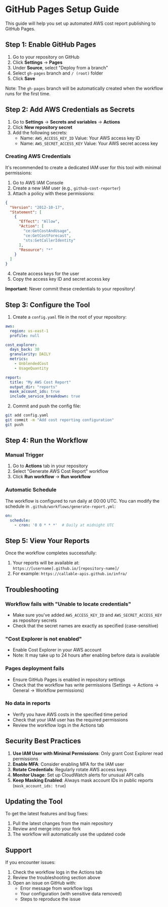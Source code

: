 # GitHub Pages Setup Guide

This guide will help you set up automated AWS cost report publishing to GitHub Pages.

## Step 1: Enable GitHub Pages

1. Go to your repository on GitHub
2. Click **Settings** → **Pages**
3. Under **Source**, select "Deploy from a branch"
4. Select `gh-pages` branch and `/ (root)` folder
5. Click **Save**

Note: The `gh-pages` branch will be automatically created when the workflow runs for the first time.

## Step 2: Add AWS Credentials as Secrets

1. Go to **Settings** → **Secrets and variables** → **Actions**
2. Click **New repository secret**
3. Add the following secrets:
   - Name: `AWS_ACCESS_KEY_ID`
     Value: Your AWS access key ID
   - Name: `AWS_SECRET_ACCESS_KEY`
     Value: Your AWS secret access key

### Creating AWS Credentials

It's recommended to create a dedicated IAM user for this tool with minimal permissions:

1. Go to AWS IAM Console
2. Create a new IAM user (e.g., `github-cost-reporter`)
3. Attach a policy with these permissions:

```json
{
  "Version": "2012-10-17",
  "Statement": [
    {
      "Effect": "Allow",
      "Action": [
        "ce:GetCostAndUsage",
        "ce:GetCostForecast",
        "sts:GetCallerIdentity"
      ],
      "Resource": "*"
    }
  ]
}
```

4. Create access keys for the user
5. Copy the access key ID and secret access key

**Important**: Never commit these credentials to your repository!

## Step 3: Configure the Tool

1. Create a `config.yaml` file in the root of your repository:

```yaml
aws:
  region: us-east-1
  profile: null

cost_explorer:
  days_back: 30
  granularity: DAILY
  metrics:
    - UnblendedCost
    - UsageQuantity

report:
  title: "My AWS Cost Report"
  output_dir: "reports"
  mask_account_ids: true
  include_service_breakdown: true
```

2. Commit and push the config file:

```bash
git add config.yaml
git commit -m "Add cost reporting configuration"
git push
```

## Step 4: Run the Workflow

### Manual Trigger

1. Go to **Actions** tab in your repository
2. Select "Generate AWS Cost Report" workflow
3. Click **Run workflow** → **Run workflow**

### Automatic Schedule

The workflow is configured to run daily at 00:00 UTC. You can modify the schedule in `.github/workflows/generate-report.yml`:

```yaml
on:
  schedule:
    - cron: '0 0 * * *'  # Daily at midnight UTC
```

## Step 5: View Your Reports

Once the workflow completes successfully:

1. Your reports will be available at: `https://[username].github.io/[repository-name]/`
2. For example: `https://callable-apis.github.io/infra/`

## Troubleshooting

### Workflow fails with "Unable to locate credentials"

- Make sure you've added `AWS_ACCESS_KEY_ID` and `AWS_SECRET_ACCESS_KEY` as repository secrets
- Check that the secret names are exactly as specified (case-sensitive)

### "Cost Explorer is not enabled"

- Enable Cost Explorer in your AWS account
- Note: It may take up to 24 hours after enabling before data is available

### Pages deployment fails

- Ensure GitHub Pages is enabled in repository settings
- Check that the workflow has write permissions (Settings → Actions → General → Workflow permissions)

### No data in reports

- Verify you have AWS costs in the specified time period
- Check that your IAM user has the required permissions
- Review the workflow logs in the Actions tab

## Security Best Practices

1. **Use IAM User with Minimal Permissions**: Only grant Cost Explorer read permissions
2. **Enable MFA**: Consider enabling MFA for the IAM user
3. **Rotate Credentials**: Regularly rotate AWS access keys
4. **Monitor Usage**: Set up CloudWatch alerts for unusual API calls
5. **Keep Masking Enabled**: Always mask account IDs in public reports (`mask_account_ids: true`)

## Updating the Tool

To get the latest features and bug fixes:

1. Pull the latest changes from the main repository
2. Review and merge into your fork
3. The workflow will automatically use the updated code

## Support

If you encounter issues:

1. Check the workflow logs in the Actions tab
2. Review the troubleshooting section above
3. Open an issue on GitHub with:
   - Error message from workflow logs
   - Your configuration (with sensitive data removed)
   - Steps to reproduce the issue
